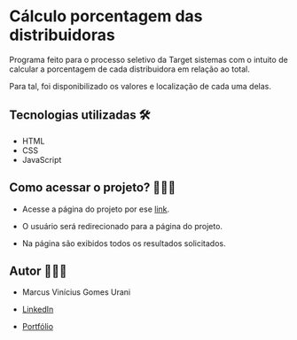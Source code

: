 # Cálculo porcentagem das distribuidoras

Programa feito para o processo seletivo da Target sistemas com o intuito de calcular a porcentagem de cada distribuidora em relação ao total.

Para tal, foi disponibilizado os valores e localização de cada uma delas.

## Tecnologias utilizadas 🛠

- HTML
- CSS
- JavaScript

## Como acessar o projeto? 👩🏻‍💻

- Acesse a página do projeto por ese [link](https://target-vaga02.netlify.app).

- O usuário será redirecionado para a página do projeto.

- Na página são exibidos todos os resultados solicitados.

## Autor 🙋🏻‍♂️

- Marcus Vinícius Gomes Urani

- [LinkedIn](https://linkedin.com/in/marcusurani)

- [Portfólio](https://marcusurani.netlify.app)
